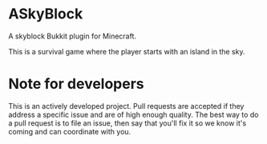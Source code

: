 ASkyBlock
==========

A skyblock Bukkit plugin for Minecraft.

This is a survival game where the player starts with an island in the sky.


Note for developers
===================
This is an actively developed project. Pull requests are accepted if they address a specific issue and are of high enough quality. The best way to do a pull request is to file an issue, then say that you'll fix it so we know it's coming and can coordinate with you.
